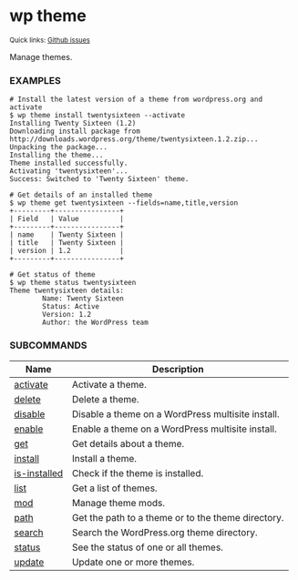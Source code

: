 # wp theme

<small>Quick links: <a href="https://github.com/issues?q=is%3Aopen+label%3Acommand%3Atheme+sort%3Aupdated-desc+org%3Awp-cli">Github issues</a></small>

Manage themes.

### EXAMPLES

    # Install the latest version of a theme from wordpress.org and activate
    $ wp theme install twentysixteen --activate
    Installing Twenty Sixteen (1.2)
    Downloading install package from http://downloads.wordpress.org/theme/twentysixteen.1.2.zip...
    Unpacking the package...
    Installing the theme...
    Theme installed successfully.
    Activating 'twentysixteen'...
    Success: Switched to 'Twenty Sixteen' theme.

    # Get details of an installed theme
    $ wp theme get twentysixteen --fields=name,title,version
    +---------+----------------+
    | Field   | Value          |
    +---------+----------------+
    | name    | Twenty Sixteen |
    | title   | Twenty Sixteen |
    | version | 1.2            |
    +---------+----------------+

    # Get status of theme
    $ wp theme status twentysixteen
    Theme twentysixteen details:
    		Name: Twenty Sixteen
    		Status: Active
    		Version: 1.2
    		Author: the WordPress team



### SUBCOMMANDS

<table>
	<thead>
	<tr>
		<th>Name</th>
		<th>Description</th>
	</tr>
	</thead>
	<tbody>
		<tr>
			<td><a href="https://developer.wordpress.org/cli/commands/theme/activate/">activate</a></td>
			<td>Activate a theme.</td>
		</tr>
		<tr>
			<td><a href="https://developer.wordpress.org/cli/commands/theme/delete/">delete</a></td>
			<td>Delete a theme.</td>
		</tr>
		<tr>
			<td><a href="https://developer.wordpress.org/cli/commands/theme/disable/">disable</a></td>
			<td>Disable a theme on a WordPress multisite install.</td>
		</tr>
		<tr>
			<td><a href="https://developer.wordpress.org/cli/commands/theme/enable/">enable</a></td>
			<td>Enable a theme on a WordPress multisite install.</td>
		</tr>
		<tr>
			<td><a href="https://developer.wordpress.org/cli/commands/theme/get/">get</a></td>
			<td>Get details about a theme.</td>
		</tr>
		<tr>
			<td><a href="https://developer.wordpress.org/cli/commands/theme/install/">install</a></td>
			<td>Install a theme.</td>
		</tr>
		<tr>
			<td><a href="https://developer.wordpress.org/cli/commands/theme/is-installed/">is-installed</a></td>
			<td>Check if the theme is installed.</td>
		</tr>
		<tr>
			<td><a href="https://developer.wordpress.org/cli/commands/theme/list/">list</a></td>
			<td>Get a list of themes.</td>
		</tr>
		<tr>
			<td><a href="https://developer.wordpress.org/cli/commands/theme/mod/">mod</a></td>
			<td>Manage theme mods.</td>
		</tr>
		<tr>
			<td><a href="https://developer.wordpress.org/cli/commands/theme/path/">path</a></td>
			<td>Get the path to a theme or to the theme directory.</td>
		</tr>
		<tr>
			<td><a href="https://developer.wordpress.org/cli/commands/theme/search/">search</a></td>
			<td>Search the WordPress.org theme directory.</td>
		</tr>
		<tr>
			<td><a href="https://developer.wordpress.org/cli/commands/theme/status/">status</a></td>
			<td>See the status of one or all themes.</td>
		</tr>
		<tr>
			<td><a href="https://developer.wordpress.org/cli/commands/theme/update/">update</a></td>
			<td>Update one or more themes.</td>
		</tr>
	</tbody>
</table>
